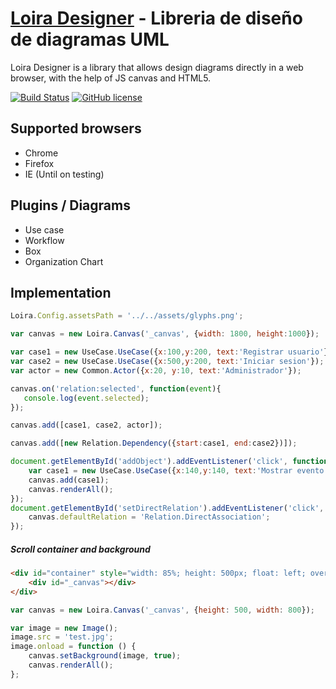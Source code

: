 [Loira Designer](http://lanstat.net) - Libreria de diseño de diagramas UML
=========
Loira Designer is a library that allows design diagrams directly in a web browser, with the help of JS canvas and HTML5.

[![Build Status](https://travis-ci.org/lanstat/loiraDesigner.svg?branch=master)](https://travis-ci.org/lanstat/loiraDesigner)
[![GitHub license](https://img.shields.io/badge/license-Apache%202-blue.svg)](https://raw.githubusercontent.com/lanstat/loiraDesigner/master/LICENSE)

Supported browsers
--------------------------------------

- Chrome
- Firefox
- IE (Until on testing)

Plugins / Diagrams
--------------------------------------

- Use case
- Workflow
- Box
- Organization Chart

Implementation
--------------------------------------

```javascript
Loira.Config.assetsPath = '../../assets/glyphs.png';

var canvas = new Loira.Canvas('_canvas', {width: 1800, height:1000});

var case1 = new UseCase.UseCase({x:100,y:200, text:'Registrar usuario'});
var case2 = new UseCase.UseCase({x:500,y:200, text:'Iniciar sesion'});
var actor = new Common.Actor({x:20, y:10, text:'Administrador'});

canvas.on('relation:selected', function(event){
   console.log(event.selected);
});

canvas.add([case1, case2, actor]);

canvas.add([new Relation.Dependency({start:case1, end:case2})]);

document.getElementById('addObject').addEventListener('click', function(){
    var case1 = new UseCase.UseCase({x:140,y:140, text:'Mostrar evento'});
    canvas.add(case1);
    canvas.renderAll();
});
document.getElementById('setDirectRelation').addEventListener('click', function(){
    canvas.defaultRelation = 'Relation.DirectAssociation';
});
```

##### Scroll container and background #####

```html
<div id="container" style="width: 85%; height: 500px; float: left; overflow: auto">
    <div id="_canvas"></div>
</div>
```

```javascript
var canvas = new Loira.Canvas('_canvas', {height: 500, width: 800});

var image = new Image();
image.src = 'test.jpg';
image.onload = function () {
    canvas.setBackground(image, true);
    canvas.renderAll();
};
```